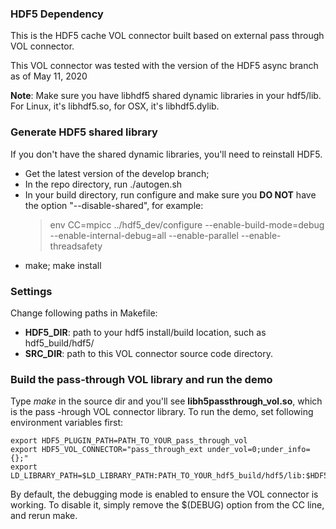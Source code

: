 ### HDF5 Dependency

This is the HDF5 cache VOL connector built based on external pass through VOL connector. 

This VOL connector was tested with the version of the HDF5 async branch as of May 11, 2020

**Note**: Make sure you have libhdf5 shared dynamic libraries in your hdf5/lib. For Linux, it's libhdf5.so, for OSX, it's libhdf5.dylib.

### Generate HDF5 shared library
If you don't have the shared dynamic libraries, you'll need to reinstall HDF5.
- Get the latest version of the develop branch;
- In the repo directory, run ./autogen.sh
- In your build directory, run configure and make sure you **DO NOT** have the option "--disable-shared", for example:
    >    env CC=mpicc ../hdf5_dev/configure --enable-build-mode=debug --enable-internal-debug=all --enable-parallel --enable-threadsafety
- make; make install

### Settings
Change following paths in Makefile:

- **HDF5_DIR**: path to your hdf5 install/build location, such as hdf5_build/hdf5/
- **SRC_DIR**: path to this VOL connector source code directory.

### Build the pass-through VOL library and run the demo
Type *make* in the source dir and you'll see **libh5passthrough_vol.so**, which is the pass -hrough VOL connector library.
To run the demo, set following environment variables first:
>
    export HDF5_PLUGIN_PATH=PATH_TO_YOUR_pass_through_vol
    export HDF5_VOL_CONNECTOR="pass_through_ext under_vol=0;under_info={};"
    export LD_LIBRARY_PATH=$LD_LIBRARY_PATH:PATH_TO_YOUR_hdf5_build/hdf5/lib:$HDF5_PLUGIN_PATH

By default, the debugging mode is enabled to ensure the VOL connector is working. To disable it, simply remove the $(DEBUG) option from the CC line, and rerun make.


